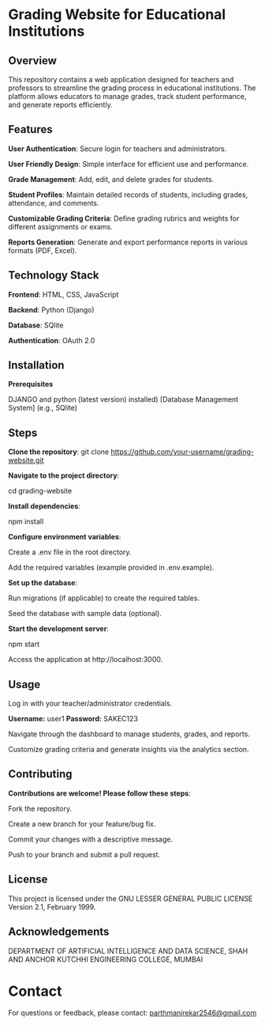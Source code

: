 # Grading Website for Educational Institutions

## Overview  

This repository contains a web application designed for teachers and professors to streamline the grading process in educational institutions. The platform allows educators to manage grades, track student performance, and generate reports efficiently.


## Features

****User Authentication****: Secure login for teachers and administrators.

****User Friendly Design****: Simple interface for efficient use and performance.

****Grade Management****: Add, edit, and delete grades for students.

****Student Profiles****: Maintain detailed records of students, including grades, attendance, and comments.

****Customizable Grading Criteria****: Define grading rubrics and weights for different assignments or exams.

****Reports Generation****: Generate and export performance reports in various formats (PDF, Excel).


## Technology Stack

****Frontend****: HTML, CSS, JavaScript

****Backend****: Python (Django)

****Database****: SQlite

****Authentication****: OAuth 2.0


## Installation

****Prerequisites****

DJANGO and python (latest version) installed)
[Database Management System] (e.g., SQlite)


## Steps

****Clone the repository****: git clone https://github.com/your-username/grading-website.git

****Navigate to the project directory****:

cd grading-website

****Install dependencies****:

npm install

****Configure environment variables****:

Create a .env file in the root directory.

Add the required variables (example provided in .env.example).

****Set up the database****:

Run migrations (if applicable) to create the required tables.

Seed the database with sample data (optional).

****Start the development server****:

npm start

Access the application at http://localhost:3000.


## Usage

Log in with your teacher/administrator credentials.

**Username:** user1
**Password:** SAKEC123

Navigate through the dashboard to manage students, grades, and reports.

Customize grading criteria and generate insights via the analytics section.


## Contributing

****Contributions are welcome! Please follow these steps****:

Fork the repository.

Create a new branch for your feature/bug fix.

Commit your changes with a descriptive message.

Push to your branch and submit a pull request.


## License

This project is licensed under the GNU LESSER GENERAL PUBLIC LICENSE Version 2.1, February 1999.


## Acknowledgements

 DEPARTMENT OF ARTIFICIAL INTELLIGENCE AND DATA SCIENCE,
 SHAH AND ANCHOR KUTCHHI ENGINEERING COLLEGE, MUMBAI


# Contact

For questions or feedback, please contact: parthmanjrekar2546@gmail.com 

